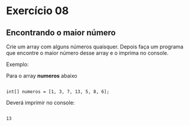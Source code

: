 # Exercício 08

## Encontrando o maior número

Crie um array com alguns números quaisquer. Depois faça um programa que encontre o maior número desse array e o imprima no console.

Exemplo:

Para o array **numeros** abaixo

```

int[] numeros = [1, 3, 7, 13, 5, 8, 6];

```

Deverá imprimir no console:

```

13

```
